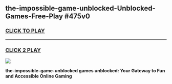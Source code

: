 
## the-impossible-game-unblocked-Unblocked-Games-Free-Play #475v0
<h3>
<a href="https://us.freeplayer.one?title=the-impossible-game-unblocked&ref=9M">CLICK TO PLAY</a></h3>
<hr>

<h3>
<a href="https://us.freeplayer.one?title=the-impossible-game-unblocked&ref=9M">CLICK 2 PLAY</a>
  
</h3>

<a href="https://us.freeplayer.one?title=the-impossible-game-unblocked&ref=9M"><img src="https://clearcache.store/games.png"></a>


**the-impossible-game-unblocked games unblocked: Your Gateway to Fun and Accessible Online Gaming**

